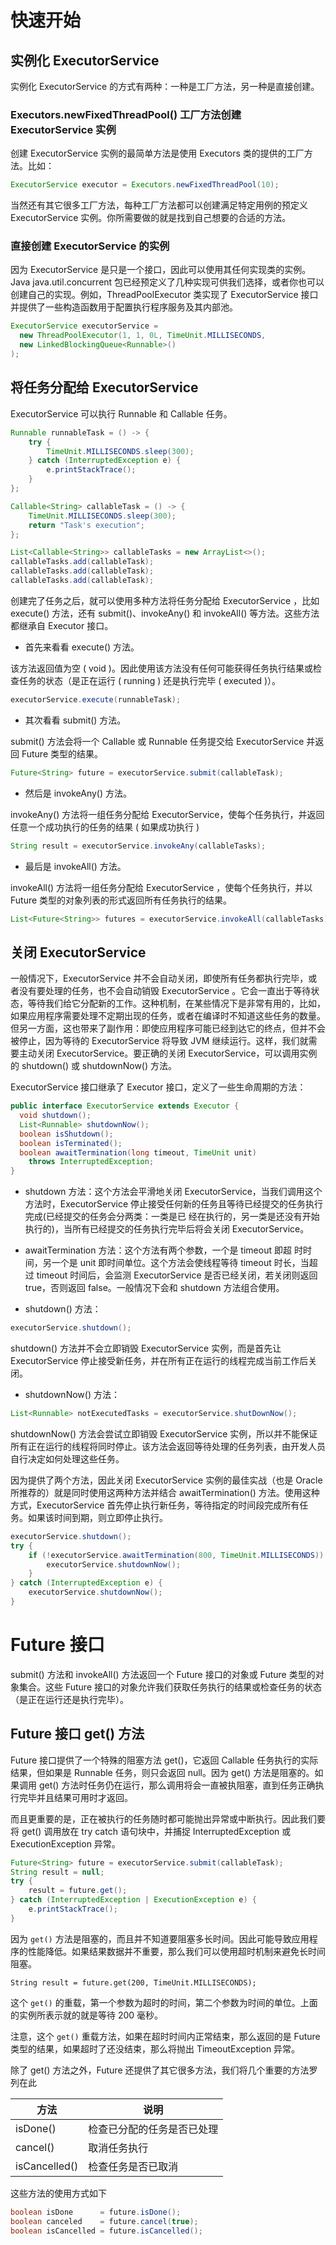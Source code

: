 # 快速开始

## 实例化 ExecutorService

实例化 ExecutorService 的方式有两种：一种是工厂方法，另一种是直接创建。

### Executors.newFixedThreadPool() 工厂方法创建 ExecutorService 实例

创建 ExecutorService 实例的最简单方法是使用 Executors 类的提供的工厂方法。比如：

```java
ExecutorService executor = Executors.newFixedThreadPool(10);
```

当然还有其它很多工厂方法，每种工厂方法都可以创建满足特定用例的预定义 ExecutorService 实例。你所需要做的就是找到自己想要的合适的方法。

### 直接创建 ExecutorService 的实例

因为 ExecutorService 是只是一个接口，因此可以使用其任何实现类的实例。Java java.util.concurrent 包已经预定义了几种实现可供我们选择，或者你也可以创建自己的实现。例如，ThreadPoolExecutor 类实现了 ExecutorService 接口并提供了一些构造函数用于配置执行程序服务及其内部池。

```java
ExecutorService executorService =
  new ThreadPoolExecutor(1, 1, 0L, TimeUnit.MILLISECONDS,
  new LinkedBlockingQueue<Runnable>()
);
```

## 将任务分配给 ExecutorService

ExecutorService 可以执行 Runnable 和 Callable 任务。

```java
Runnable runnableTask = () -> {
    try {
        TimeUnit.MILLISECONDS.sleep(300);
    } catch (InterruptedException e) {
        e.printStackTrace();
    }
};

Callable<String> callableTask = () -> {
    TimeUnit.MILLISECONDS.sleep(300);
    return "Task's execution";
};

List<Callable<String>> callableTasks = new ArrayList<>();
callableTasks.add(callableTask);
callableTasks.add(callableTask);
callableTasks.add(callableTask);
```

创建完了任务之后，就可以使用多种方法将任务分配给 ExecutorService ，比如 execute() 方法，还有 submit()、invokeAny() 和 invokeAll() 等方法。这些方法都继承自 Executor 接口。

- 首先来看看 execute() 方法。

该方法返回值为空 ( void )。因此使用该方法没有任何可能获得任务执行结果或检查任务的状态（是正在运行 ( running ) 还是执行完毕 ( executed )）。

```java
executorService.execute(runnableTask);
```

- 其次看看 submit() 方法。

submit() 方法会将一个 Callable 或 Runnable 任务提交给 ExecutorService 并返回 Future 类型的结果。

```java
Future<String> future = executorService.submit(callableTask);
```

- 然后是 invokeAny() 方法。

invokeAny() 方法将一组任务分配给 ExecutorService，使每个任务执行，并返回任意一个成功执行的任务的结果 ( 如果成功执行 )

```java
String result = executorService.invokeAny(callableTasks);
```

- 最后是 invokeAll() 方法。

invokeAll() 方法将一组任务分配给 ExecutorService ，使每个任务执行，并以 Future 类型的对象列表的形式返回所有任务执行的结果。

```java
List<Future<String>> futures = executorService.invokeAll(callableTasks);
```

## 关闭 ExecutorService

一般情况下，ExecutorService 并不会自动关闭，即使所有任务都执行完毕，或者没有要处理的任务，也不会自动销毁 ExecutorService 。它会一直出于等待状态，等待我们给它分配新的工作。这种机制，在某些情况下是非常有用的，比如，如果应用程序需要处理不定期出现的任务，或者在编译时不知道这些任务的数量。但另一方面，这也带来了副作用：即使应用程序可能已经到达它的终点，但并不会被停止，因为等待的 ExecutorService 将导致 JVM 继续运行。这样，我们就需要主动关闭 ExecutorService。要正确的关闭 ExecutorService，可以调用实例的 shutdown() 或 shutdownNow() 方法。

ExecutorService 接口继承了 Executor 接口，定义了一些生命周期的方法：

```java
public interface ExecutorService extends Executor {
  void shutdown();
  List<Runnable> shutdownNow();
  boolean isShutdown();
  boolean isTerminated();
  boolean awaitTermination(long timeout, TimeUnit unit)
    throws InterruptedException;
}
```

- shutdown 方法：这个方法会平滑地关闭 ExecutorService，当我们调用这个方法时，ExecutorService 停止接受任何新的任务且等待已经提交的任务执行完成(已经提交的任务会分两类：一类是已 经在执行的，另一类是还没有开始执行的)，当所有已经提交的任务执行完毕后将会关闭 ExecutorService。

- awaitTermination 方法：这个方法有两个参数，一个是 timeout 即超 时时间，另一个是 unit 即时间单位。这个方法会使线程等待 timeout 时长，当超过 timeout 时间后，会监测 ExecutorService 是否已经关闭，若关闭则返回 true，否则返回 false。一般情况下会和 shutdown 方法组合使用。

- shutdown() 方法：

```java
executorService.shutdown();
```

shutdown() 方法并不会立即销毁 ExecutorService 实例，而是首先让 ExecutorService 停止接受新任务，并在所有正在运行的线程完成当前工作后关闭。

- shutdownNow() 方法：

```java
List<Runnable> notExecutedTasks = executorService.shutDownNow();
```

shutdownNow() 方法会尝试立即销毁 ExecutorService 实例，所以并不能保证所有正在运行的线程将同时停止。该方法会返回等待处理的任务列表，由开发人员自行决定如何处理这些任务。

因为提供了两个方法，因此关闭 ExecutorService 实例的最佳实战（也是 Oracle 所推荐的）就是同时使用这两种方法并结合 awaitTermination() 方法。使用这种方式，ExecutorService 首先停止执行新任务，等待指定的时间段完成所有任务。如果该时间到期，则立即停止执行。

```java
executorService.shutdown();
try {
    if (!executorService.awaitTermination(800, TimeUnit.MILLISECONDS)) {
        executorService.shutdownNow();
    }
} catch (InterruptedException e) {
    executorService.shutdownNow();
}
```

# Future 接口

submit() 方法和 invokeAll() 方法返回一个 Future 接口的对象或 Future 类型的对象集合。这些 Future 接口的对象允许我们获取任务执行的结果或检查任务的状态（是正在运行还是执行完毕）。

## Future 接口 get() 方法

Future 接口提供了一个特殊的阻塞方法 get()，它返回 Callable 任务执行的实际结果，但如果是 Runnable 任务，则只会返回 null。因为 get() 方法是阻塞的。如果调用 get() 方法时任务仍在运行，那么调用将会一直被执阻塞，直到任务正确执行完毕并且结果可用时才返回。

而且更重要的是，正在被执行的任务随时都可能抛出异常或中断执行。因此我们要将 get() 调用放在 try catch 语句块中，并捕捉 InterruptedException 或 ExecutionException 异常。

```java
Future<String> future = executorService.submit(callableTask);
String result = null;
try {
    result = future.get();
} catch (InterruptedException | ExecutionException e) {
    e.printStackTrace();
}
```

因为 `get()` 方法是阻塞的，而且并不知道要阻塞多长时间。因此可能导致应用程序的性能降低。如果结果数据并不重要，那么我们可以使用超时机制来避免长时间阻塞。

```
String result = future.get(200, TimeUnit.MILLISECONDS);
```

这个 `get()` 的重载，第一个参数为超时的时间，第二个参数为时间的单位。上面的实例所表示就的就是等待 200 毫秒。

注意，这个 `get()` 重载方法，如果在超时时间内正常结束，那么返回的是 Future 类型的结果，如果超时了还没结束，那么将抛出 TimeoutException 异常。

除了 get() 方法之外，Future 还提供了其它很多方法，我们将几个重要的方法罗列在此

| 方法          | 说明                       |
| ------------- | -------------------------- |
| isDone()      | 检查已分配的任务是否已处理 |
| cancel()      | 取消任务执行               |
| isCancelled() | 检查任务是否已取消         |

这些方法的使用方式如下

```java
boolean isDone      = future.isDone();
boolean canceled    = future.cancel(true);
boolean isCancelled = future.isCancelled();
```
